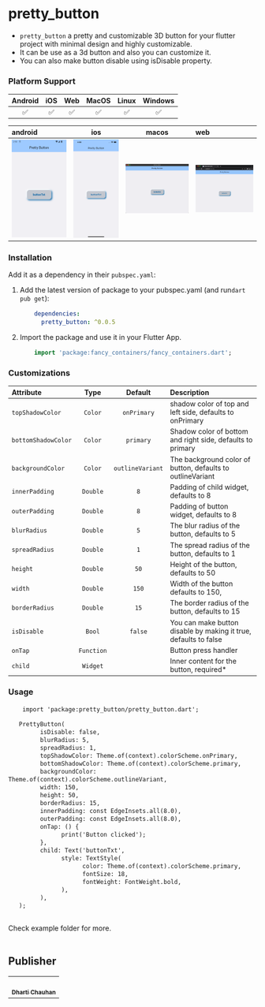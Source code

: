 # pretty_button

- `pretty_button` a pretty and customizable 3D button for your flutter project with minimal design
  and highly customizable.
- It can be use as a 3d button and also you can customize it.
- You can also make button disable using isDisable property.

### Platform Support

| Android | iOS | Web | MacOS | Linux | Windows |
| :-----: | :-: | :---: | :-----: | :-: | :---: |
| &#9989; | &#9989; | &#9989; | &#9989; | &#9989; | &#9989; |

| <b>android</b>                                                                                                                                                                                                                            |                                                                                                               <b>ios</b>                                                                                                               |                                                                                                               <b>macos</b>                                                                                                               | <b>web</b>                                                                                                                                                                                                                         |
|:------------------------------------------------------------------------------------------------------------------------------------------------------------------------------------------------------------------------------------------|:--------------------------------------------------------------------------------------------------------------------------------------------------------------------------------------------------------------------------------------:|:----------------------------------------------------------------------------------------------------------------------------------------------------------------------------------------------------------------------------------------:|:-----------------------------------------------------------------------------------------------------------------------------------------------------------------------------------------------------------------------------------|
| <a href="https://raw.githubusercontent.com/Dharti1623/prettyButtons/main/screenshots/android.png"><img src="https://raw.githubusercontent.com/Dharti1623/prettyButtons/main/screenshots/android.png" width="200px;" alt="android"/></a>   |  <a href="https://raw.githubusercontent.com/Dharti1623/prettyButtons/main/screenshots/iphone.png"><img src="https://raw.githubusercontent.com/Dharti1623/prettyButtons/main/screenshots/iphone.png" width="200px;" alt="iphone"/></a>  |  <a href="https://raw.githubusercontent.com/Dharti1623/prettyButtons/blob/main/screenshots/macOs.png"><img src="https://raw.githubusercontent.com/Dharti1623/prettyButtons/main/screenshots/macOs.png" width="250px;" alt="macos"/></a>  | <a href="https://raw.githubusercontent.com/Dharti1623/prettyButtons/blob/main/screenshots/web.png"><img src="https://raw.githubusercontent.com/Dharti1623/prettyButtons/main/screenshots/web.png" width="250px;" alt="web"/></a>   |

<!-- ![Android Image](screenshots/android.png)
![ios Image](screenshots/iphone.png)
![macos Image](screenshots/macOs.png)
![web Image](screenshots/web.png) -->

### Installation

Add it as a dependency in their `pubspec.yaml`:

1. Add the latest version of package to your pubspec.yaml (and run`dart pub get`):
    ```yaml
        dependencies:
          pretty_button: ^0.0.5
    ```

2. Import the package and use it in your Flutter App.
    ```dart
        import 'package:fancy_containers/fancy_containers.dart';
    ```

### Customizations

| Attribute           |    Type    |     Default      | Description                                                      |
|:--------------------|:----------:|:----------------:|:-----------------------------------------------------------------|
| `topShadowColor`    |  `Color`   |   `onPrimary`    | shadow color of top and left side, defaults to onPrimary         |
| `bottomShadowColor` |  `Color`   |    `primary`     | Shadow color of bottom and right side, defaults to primary       |
| `backgroundColor`   |  `Color`   | `outlineVariant` | The background color of button, defaults to outlineVariant       |
| `innerPadding`      |  `Double`  |       `8`        | Padding of child widget, defaults to 8                           |
| `outerPadding`      |  `Double`  |       `8`        | Padding of button widget, defaults to 8                          |
| `blurRadius`        |  `Double`  |       `5`        | The blur radius of the button, defaults to 5                     |
| `spreadRadius`      |  `Double`  |       `1`        | The spread radius of the button, defaults to 1                   |
| `height`            |  `Double`  |       `50`       | Height of the button, defaults to 50                             |
| `width`             |  `Double`  |      `150`       | Width of the button defaults to 150,                             |
| `borderRadius`      |  `Double`  |       `15`       | The border radius of the button, defaults to 15                  |
| `isDisable`         |   `Bool`   |     `false`      | You can make button disable by making it true, defaults to false |
| `onTap`             | `Function` |                  | Button press handler                                             |
| `child`             |  `Widget`  |                  | Inner content for the button, required*                          |

### Usage

```flutter
    import 'package:pretty_button/pretty_button.dart';
```

```
   PrettyButton(
         isDisable: false,
         blurRadius: 5,
         spreadRadius: 1,
         topShadowColor: Theme.of(context).colorScheme.onPrimary,
         bottomShadowColor: Theme.of(context).colorScheme.primary,
         backgroundColor: Theme.of(context).colorScheme.outlineVariant,
         width: 150,
         height: 50,
         borderRadius: 15,
         innerPadding: const EdgeInsets.all(8.0),
         outerPadding: const EdgeInsets.all(8.0),
         onTap: () {
               print('Button clicked');
         },
         child: Text('buttonTxt',
               style: TextStyle(
                     color: Theme.of(context).colorScheme.primary,
                     fontSize: 18,
                     fontWeight: FontWeight.bold,
               ),
         ),
   );
    
```

Check example folder for more.
</br></br>

## Publisher

<table>
  <tr>
    <td align="center"><a href="https://www.linkedin.com/in/dhartichauhan"><img src="https://avatars.githubusercontent.com/u/102344648?s=400&u=f090532c81927a74127240b841de2f79e388fc02&v=4" width="100px;" alt=""/><br /><sub><b>Dharti Chauhan </b></sub></a></td>
  </tr>
</table>
<br/>
